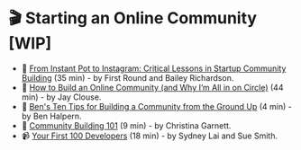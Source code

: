 # 🎬 Starting an Online Community [WIP]

- 📃 [From Instant Pot to Instagram: Critical Lessons in Startup Community Building](https://firstround.com/review/from-instant-pot-to-instagram-critical-lessons-in-startup-community-building/) (35 min) - by First Round and Bailey Richardson.
- 📃 [How to Build an Online Community (and Why I’m All in on Circle)](https://jayclouse.com/how-to-build-an-online-community/) (44 min) - by Jay Clouse.
- 📃 [Ben's Ten Tips for Building a Community from the Ground Up](https://the.community.club/ben/ben-s-ten-tips-for-building-a-community-from-ground-zero-3m4f) (4 min) - by Ben Halpern.
- 📃 [Community Building 101](https://medium.com/swlh/community-building-101-5078e0166df5) (9 min) - by Christina Garnett.
- 📹 [Your First 100 Developers](https://devrel.net/community/your-first-100-developers) (18 min) - by Sydney Lai and Sue Smith.